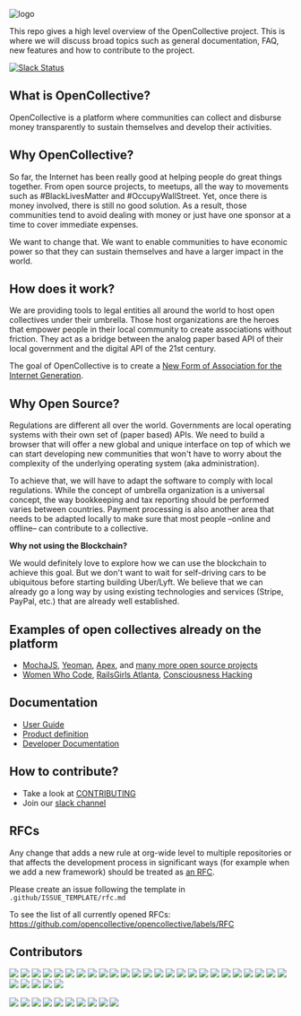 ![logo](https://opencollective.com/public/images/opencollectivelogo.svg)

This repo gives a high level overview of the OpenCollective project. This is where we will discuss broad topics such as general documentation, FAQ, new features and how to contribute to the project.

[![Slack Status](https://slack.opencollective.com/badge.svg)](https://slack.opencollective.com)

## What is OpenCollective?

OpenCollective is a platform where communities can collect and disburse money transparently to sustain themselves and develop their activities.

## Why OpenCollective?

So far, the Internet has been really good at helping people do great things together. From open source projects, to meetups, all the way to movements such as #BlackLivesMatter and #OccupyWallStreet. Yet, once there is money involved, there is still no good solution. As a result, those communities tend to avoid dealing with money or just have one sponsor at a time to cover immediate expenses.

We want to change that. We want to enable communities to have economic power so that they can sustain themselves and have a larger impact in the world.

## How does it work?

We are providing tools to legal entities all around the world to host open collectives under their umbrella. Those host organizations are the heroes that empower people in their local community to create associations without friction. They act as a bridge between the analog paper based API of their local government and the digital API of the 21st century.

The goal of OpenCollective is to create a [New Form of Association for the Internet Generation](https://medium.com/open-collective/a-new-form-of-association-for-the-internet-generation-part-1-6d6c4f5dd27f#.fgb60dorq).

## Why Open Source?

Regulations are different all over the world. Governments are local operating systems with their own set of (paper based) APIs. We need to build a browser that will offer a new global and unique interface on top of which we can start developing new communities that won't have to worry about the complexity of the underlying operating system (aka administration).

To achieve that, we will have to adapt the software to comply with local regulations. While the concept of umbrella organization is a universal concept, the way bookkeeping and tax reporting should be performed varies between countries. Payment processing is also another area that needs to be adapted locally to make sure that most people –online and offline– can contribute to a collective.

**Why not using the Blockchain?**

We would definitely love to explore how we can use the blockchain to achieve this goal. But we don't want to wait for self-driving cars to be ubiquitous before starting building Uber/Lyft. We believe that we can already go a long way by using existing technologies and services (Stripe, PayPal, etc.) that are already well established.

## Examples of open collectives already on the platform

- [MochaJS](https://opencollective.com/MochaJS), [Yeoman](https://opencollective.com/yeoman), [Apex](https://opencollective.com/apex), and [many more open source projects](https://docs.google.com/spreadsheets/d/1o-_igyEpPdfYGBRbdQ3WvbFohXWhWiKY7rI5QwxhMK8/edit?ts=571a7863#gid=0)
- [Women Who Code](https://opencollective.com/wwcode), [RailsGirls Atlanta](https://opencollective.com/RailsGirlsAtl), [Consciousness Hacking](https://opencollective.com/ConsciousnessHackingSF)

## Documentation

- [User Guide](https://github.com/OpenCollective/OpenCollective/wiki/User-Guide)
- [Product definition](https://github.com/OpenCollective/OpenCollective/wiki/Product)
- [Developer Documentation](https://github.com/OpenCollective/OpenCollective/wiki/Developer-Documentation)

## How to contribute?
- Take a look at [CONTRIBUTING](https://github.com/OpenCollective/OpenCollective/blob/master/CONTRIBUTING.md)
- Join our [slack channel](http://slack.opencollective.com)

## RFCs

Any change that adds a new rule at org-wide level to multiple repositories or that
affects the development process in significant ways (for example when we add a new framework)
should be treated as [an RFC](https://en.wikipedia.org/wiki/Request_for_Comments).

Please create an issue following the template in `.github/ISSUE_TEMPLATE/rfc.md`

To see the list of all currently opened RFCs: https://github.com/opencollective/opencollective/labels/RFC

## Contributors

<a href="https://opencollective.com/foundation-collective/backers/0/website"><img src="https://opencollective.com/foundation-collective/backers/0/avatar"></a>
<a href="https://opencollective.com/foundation-collective/backers/1/website"><img src="https://opencollective.com/foundation-collective/backers/1/avatar"></a>
<a href="https://opencollective.com/foundation-collective/backers/2/website"><img src="https://opencollective.com/foundation-collective/backers/2/avatar"></a>
<a href="https://opencollective.com/foundation-collective/backers/3/website"><img src="https://opencollective.com/foundation-collective/backers/3/avatar"></a>
<a href="https://opencollective.com/foundation-collective/backers/4/website"><img src="https://opencollective.com/foundation-collective/backers/4/avatar"></a>
<a href="https://opencollective.com/foundation-collective/backers/5/website"><img src="https://opencollective.com/foundation-collective/backers/5/avatar"></a>
<a href="https://opencollective.com/foundation-collective/backers/6/website"><img src="https://opencollective.com/foundation-collective/backers/6/avatar"></a>
<a href="https://opencollective.com/foundation-collective/backers/7/website"><img src="https://opencollective.com/foundation-collective/backers/7/avatar"></a>
<a href="https://opencollective.com/foundation-collective/backers/8/website"><img src="https://opencollective.com/foundation-collective/backers/8/avatar"></a>
<a href="https://opencollective.com/foundation-collective/backers/9/website"><img src="https://opencollective.com/foundation-collective/backers/9/avatar"></a>
<a href="https://opencollective.com/foundation-collective/backers/10/website"><img src="https://opencollective.com/foundation-collective/backers/10/avatar"></a>
<a href="https://opencollective.com/foundation-collective/backers/11/website"><img src="https://opencollective.com/foundation-collective/backers/11/avatar"></a>
<a href="https://opencollective.com/foundation-collective/backers/12/website"><img src="https://opencollective.com/foundation-collective/backers/12/avatar"></a>
<a href="https://opencollective.com/foundation-collective/backers/13/website"><img src="https://opencollective.com/foundation-collective/backers/13/avatar"></a>
<a href="https://opencollective.com/foundation-collective/backers/14/website"><img src="https://opencollective.com/foundation-collective/backers/14/avatar"></a>
<a href="https://opencollective.com/foundation-collective/backers/15/website"><img src="https://opencollective.com/foundation-collective/backers/15/avatar"></a>
<a href="https://opencollective.com/foundation-collective/backers/16/website"><img src="https://opencollective.com/foundation-collective/backers/16/avatar"></a>
<a href="https://opencollective.com/foundation-collective/backers/17/website"><img src="https://opencollective.com/foundation-collective/backers/17/avatar"></a>
<a href="https://opencollective.com/foundation-collective/backers/18/website"><img src="https://opencollective.com/foundation-collective/backers/18/avatar"></a>
<a href="https://opencollective.com/foundation-collective/backers/19/website"><img src="https://opencollective.com/foundation-collective/backers/19/avatar"></a>
<a href="https://opencollective.com/foundation-collective/backers/20/website"><img src="https://opencollective.com/foundation-collective/backers/20/avatar"></a>
<a href="https://opencollective.com/foundation-collective/backers/21/website"><img src="https://opencollective.com/foundation-collective/backers/21/avatar"></a>
<a href="https://opencollective.com/foundation-collective/backers/22/website"><img src="https://opencollective.com/foundation-collective/backers/22/avatar"></a>
<a href="https://opencollective.com/foundation-collective/backers/23/website"><img src="https://opencollective.com/foundation-collective/backers/23/avatar"></a>
<a href="https://opencollective.com/foundation-collective/backers/24/website"><img src="https://opencollective.com/foundation-collective/backers/24/avatar"></a>
<a href="https://opencollective.com/foundation-collective/backers/25/website"><img src="https://opencollective.com/foundation-collective/backers/25/avatar"></a>
<a href="https://opencollective.com/foundation-collective/backers/26/website"><img src="https://opencollective.com/foundation-collective/backers/26/avatar"></a>
<a href="https://opencollective.com/foundation-collective/backers/27/website"><img src="https://opencollective.com/foundation-collective/backers/27/avatar"></a>
<a href="https://opencollective.com/foundation-collective/backers/28/website"><img src="https://opencollective.com/foundation-collective/backers/28/avatar"></a>
<a href="https://opencollective.com/foundation-collective/backers/29/website"><img src="https://opencollective.com/foundation-collective/backers/29/avatar"></a>


<a href="https://opencollective.com/foundation-collective/sponsors/0/website"><img src="https://opencollective.com/foundation-collective/sponsors/0/avatar"></a>
<a href="https://opencollective.com/foundation-collective/sponsors/1/website"><img src="https://opencollective.com/foundation-collective/sponsors/1/avatar"></a>
<a href="https://opencollective.com/foundation-collective/sponsors/2/website"><img src="https://opencollective.com/foundation-collective/sponsors/2/avatar"></a>
<a href="https://opencollective.com/foundation-collective/sponsors/3/website"><img src="https://opencollective.com/foundation-collective/sponsors/3/avatar"></a>
<a href="https://opencollective.com/foundation-collective/sponsors/4/website"><img src="https://opencollective.com/foundation-collective/sponsors/4/avatar"></a>
<a href="https://opencollective.com/foundation-collective/sponsors/5/website"><img src="https://opencollective.com/foundation-collective/sponsors/5/avatar"></a>
<a href="https://opencollective.com/foundation-collective/sponsors/6/website"><img src="https://opencollective.com/foundation-collective/sponsors/6/avatar"></a>
<a href="https://opencollective.com/foundation-collective/sponsors/7/website"><img src="https://opencollective.com/foundation-collective/sponsors/7/avatar"></a>
<a href="https://opencollective.com/foundation-collective/sponsors/8/website"><img src="https://opencollective.com/foundation-collective/sponsors/8/avatar"></a>
<a href="https://opencollective.com/foundation-collective/sponsors/9/website"><img src="https://opencollective.com/foundation-collective/sponsors/9/avatar"></a>
